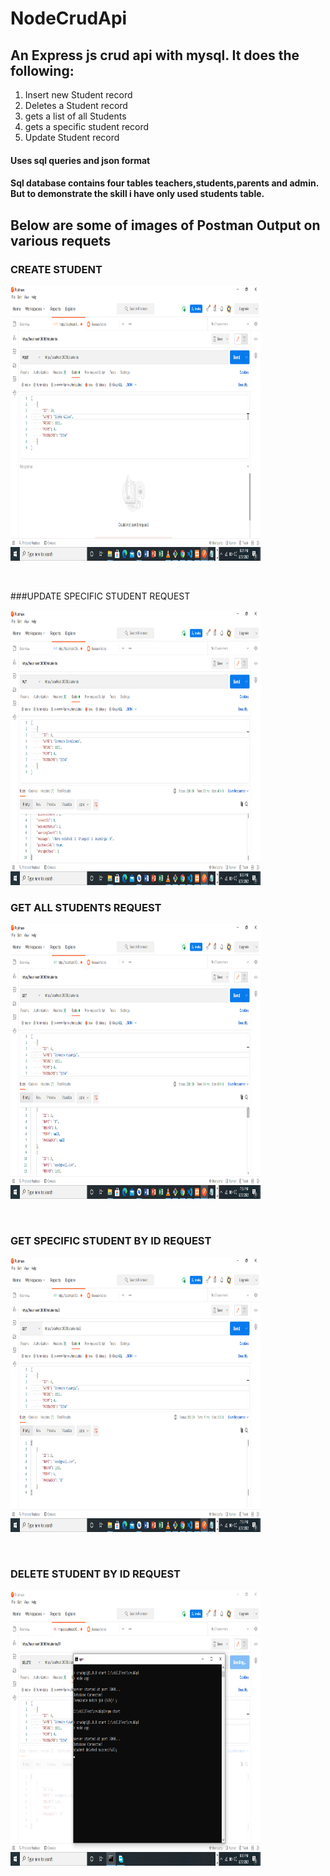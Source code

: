 # NodeCrudApi
## An Express js crud api with mysql. It does the following:
<ol>
<li> Insert new Student record</li>
<li> Deletes a Student record</li>
<li> gets a list of all Students</li>
<li> gets a specific student record</li>
<li> Update Student record</li>
</ol>

#### Uses sql queries and json format
#### Sql database contains four tables teachers,students,parents and admin. But to demonstrate the skill i have only used students table.

## Below are some of images of Postman Output on various requets
 ### CREATE STUDENT
<p >
<img  src="assets/5.png" width = "400px" height = "440px">
 </p><br>

 ###UPDATE SPECIFIC STUDENT REQUEST
<p>
<img  src="assets/4.png" width = "400px" height = "440px">
 </p>
 
 ### GET ALL STUDENTS REQUEST
<p >
<img  src="assets/1.png" width = "400px" height = "440px"">
 </p><br>
 
 ### GET SPECIFIC STUDENT BY ID REQUEST
<p >
<img  src="assets/2.png" width = "400px" height = "440px"">
 </p><br>

 ### DELETE STUDENT BY ID REQUEST
<p >
<img  src="assets/3.png" width = "400px" height = "440px">
 </p><br>




